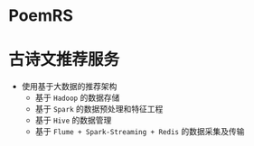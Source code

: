 # PoemRS
# 古诗文推荐服务

- 使用基于大数据的推荐架构
  - 基于 `Hadoop` 的数据存储
  - 基于 `Spark` 的数据预处理和特征工程
  - 基于 `Hive` 的数据管理
  - 基于 `Flume + Spark-Streaming + Redis` 的数据采集及传输
